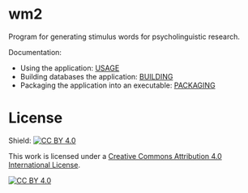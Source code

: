 # wm2

Program for generating stimulus words for psycholinguistic research.

Documentation:
 - Using the application: [USAGE](USAGE.md)
 - Building databases the application: [BUILDING](BUILDING.md)
 - Packaging the application into an executable: [PACKAGING](PACKAGING.md)

# License

Shield: [![CC BY 4.0][cc-by-shield]][cc-by]

This work is licensed under a
[Creative Commons Attribution 4.0 International License][cc-by].

[![CC BY 4.0][cc-by-image]][cc-by]

[cc-by]: http://creativecommons.org/licenses/by/4.0/
[cc-by-image]: https://i.creativecommons.org/l/by/4.0/88x31.png
[cc-by-shield]: https://img.shields.io/badge/License-CC%20BY%204.0-lightgrey.svg
